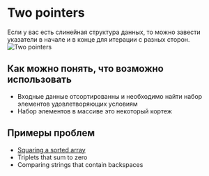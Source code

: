 # Two pointers

Если у вас есть слинейная структура данных, то можно завести указатели в начале и в конце для итерации с разных сторон.
![Two pointers](_images/two_pointers.avif "Two pointers")

## Как можно понять, что возможно использовать
- Входные данные отсортированны и необходимо найти набор элементов удовлетворяющих условиям
- Набор элементов в массиве это некоторый кортеж

## Примеры проблем
- [Squaring a sorted array](https://leetcode.com/problems/squares-of-a-sorted-array/description/)
- Triplets that sum to zero
- Comparing strings that contain backspaces